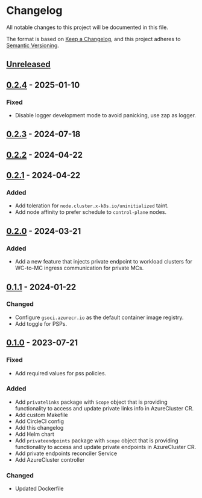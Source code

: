 # Changelog

All notable changes to this project will be documented in this file.

The format is based on [Keep a Changelog](https://keepachangelog.com/en/1.0.0/),
and this project adheres to [Semantic Versioning](https://semver.org/spec/v2.0.0.html).

## [Unreleased]

## [0.2.4] - 2025-01-10

### Fixed

- Disable logger development mode to avoid panicking, use zap as logger.

## [0.2.3] - 2024-07-18

## [0.2.2] - 2024-04-22

## [0.2.1] - 2024-04-22

### Added

- Add toleration for `node.cluster.x-k8s.io/uninitialized` taint.
- Add node affinity to prefer schedule to `control-plane` nodes.

## [0.2.0] - 2024-03-21

### Added

- Add a new feature that injects private endpoint to workload clusters for WC-to-MC ingress communication for private MCs. 

## [0.1.1] - 2024-01-22

### Changed

- Configure `gsoci.azurecr.io` as the default container image registry.
- Add toggle for PSPs.

## [0.1.0] - 2023-07-21

### Fixed

- Add required values for pss policies.

### Added

- Add `privatelinks` package with `Scope` object that is providing functionality to access and update private links info in AzureCluster CR.
- Add custom Makefile
- Add CircleCI config
- Add this changelog
- Add Helm chart
- Add `privateendpoints` package with `scope` object that is providing functionality to access and update private endpoints in AzureCluster CR.
- Add private endpoints reconciler Service
- Add AzureCluster controller

### Changed

- Updated Dockerfile

[Unreleased]: https://github.com/giantswarm/azure-private-endpoint-operator/compare/v0.2.4...HEAD
[0.2.4]: https://github.com/giantswarm/azure-private-endpoint-operator/compare/v0.2.3...v0.2.4
[0.2.3]: https://github.com/giantswarm/azure-private-endpoint-operator/compare/v0.2.2...v0.2.3
[0.2.2]: https://github.com/giantswarm/azure-private-endpoint-operator/compare/v0.2.1...v0.2.2
[0.2.1]: https://github.com/giantswarm/azure-private-endpoint-operator/compare/v0.2.0...v0.2.1
[0.2.0]: https://github.com/giantswarm/azure-private-endpoint-operator/compare/v0.1.1...v0.2.0
[0.1.1]: https://github.com/giantswarm/azure-private-endpoint-operator/compare/v0.1.0...v0.1.1
[0.1.0]: https://github.com/giantswarm/azure-private-endpoint-operator/releases/tag/v0.1.0
